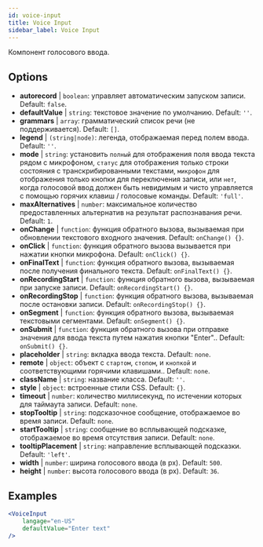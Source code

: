 ```yaml
---
id: voice-input
title: Voice Input
sidebar_label: Voice Input
---
```


Компонент голосового ввода.

## Options

* __autorecord__ | `boolean`: управляет автоматическим запуском записи. Default: `false`.
* __defaultValue__ | `string`: текстовое значение по умолчанию. Default: `''`.
* __grammars__ | `array`: грамматический список речи (не поддерживается). Default: `[]`.
* __legend__ | `(string|node)`: легенда, отображаемая перед полем ввода. Default: `''`.
* __mode__ | `string`: установить `полный` для отображения поля ввода текста рядом с микрофоном, `статус` для отображения только строки состояния с транскрибированными текстами, `микрофон` для отображения только кнопки для переключения записи, или `нет`, когда голосовой ввод должен быть невидимым и чисто управляется с помощью горячих клавиш / голосовые команды. Default: `'full'`.
* __maxAlternatives__ | `number`: максимальное количество предоставленных альтернатив на результат распознавания речи. Default: `1`.
* __onChange__ | `function`: функция обратного вызова, вызываемая при обновлении текстового входного значения. Default: `onChange() {}`.
* __onClick__ | `function`: функция обратного вызова вызывается при нажатии кнопки микрофона. Default: `onClick() {}`.
* __onFinalText__ | `function`: функция обратного вызова, вызываемая после получения финального текста. Default: `onFinalText() {}`.
* __onRecordingStart__ | `function`: функция обратного вызова, вызываемая при запуске записи. Default: `onRecordingStart() {}`.
* __onRecordingStop__ | `function`: функция обратного вызова, вызываемая после остановки записи. Default: `onRecordingStop() {}`.
* __onSegment__ | `function`: функция обратного вызова, вызываемая текстовыми сегментами. Default: `onSegment() {}`.
* __onSubmit__ | `function`: функция обратного вызова при отправке значения для ввода текста путем нажатия кнопки "Enter".. Default: `onSubmit() {}`.
* __placeholder__ | `string`: вкладка ввода текста. Default: `none`.
* __remote__ | `object`: объект с `стартом`, `стопом`, и `кнопкой` и соответствующими горячими клавишами.. Default: `none`.
* __className__ | `string`: название класса. Default: `''`.
* __style__ | `object`: встроенные стили CSS. Default: `{}`.
* __timeout__ | `number`: количество миллисекунд, по истечении которых для таймаута записи. Default: `none`.
* __stopTooltip__ | `string`: подсказочное сообщение, отображаемое во время записи. Default: `none`.
* __startTooltip__ | `string`: сообщение во всплывающей подсказке, отображаемое во время отсутствия записи. Default: `none`.
* __tooltipPlacement__ | `string`: направление всплывающей подсказки. Default: `'left'`.
* __width__ | `number`: ширина голосового ввода (в px). Default: `500`.
* __height__ | `number`: высота голосового ввода (в px). Default: `36`.


## Examples

```jsx live
<VoiceInput
    langage="en-US"
    defaultValue="Enter text"
/>
```



